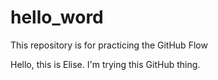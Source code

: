# hello_word
This repository is for practicing the GitHub Flow

Hello, this is Elise. I'm trying this GitHub thing.
